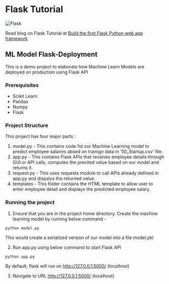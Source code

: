# Flask Tutorial
![Flask](https://miro.medium.com/max/1760/1*ZDXzEwWqdDwu95G374AM0g.jpeg)

Read blog on Flask Tutorial at [Build the first Flask Python web app framework](https://medium.com/analytics-vidhya/https-medium-com-chirag6891-build-the-first-flask-python-e278b52473f3)

## ML Model Flask-Deployment
This is a demo project to elaborate how Machine Learn Models are deployed on production using Flask API

### Prerequisites
 - Scikit Learn
 - Pandas 
 - Numpy
 - Flask 

### Project Structure
This project has four major parts :
1. model.py - This contains code fot our Machine Learning model to predict employee salaries absed on trainign data in '50_Startup.csv' file.
2. app.py - This contains Flask APIs that receives employee details through GUI or API calls, computes the precited value based on our model and returns it.
3. request.py - This uses requests module to call APIs already defined in app.py and dispalys the returned value.
4. templates - This folder contains the HTML template to allow user to enter employee detail and displays the predicted employee salary.

### Running the project
1. Ensure that you are in the project home directory. Create the machine learning model by running below command -
```
python model.py
```
This would create a serialized version of our model into a file model.pkl

2. Run app.py using below command to start Flask API
```
python app.py
```
By default, flask will run on http://127.0.0.1:5000/ (localhost)

3. Navigate to URL http://127.0.0.1:5000/ (localhost)
